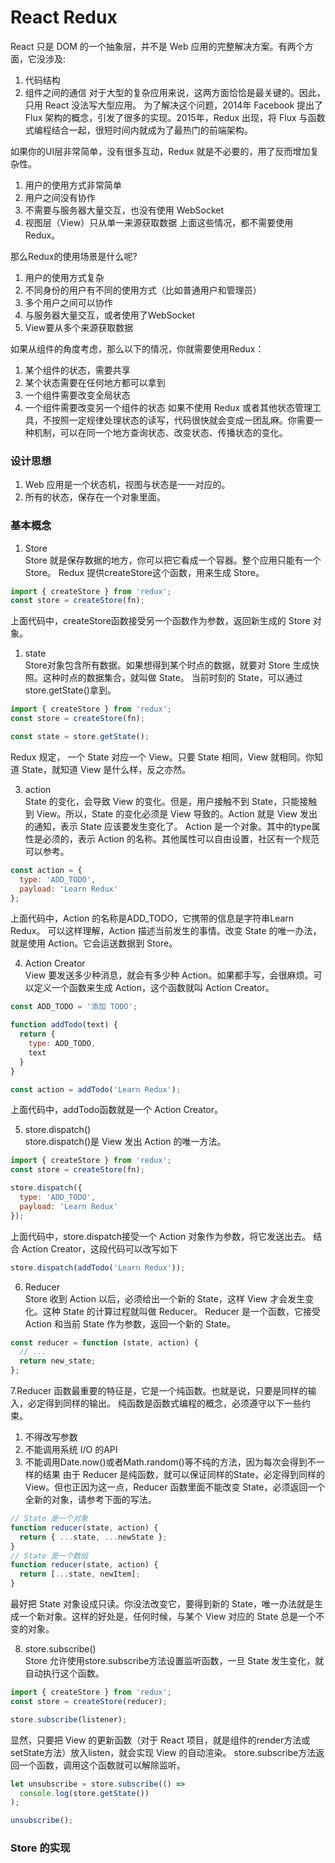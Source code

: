 # React Redux
React 只是 DOM 的一个抽象层，并不是 Web 应用的完整解决方案。有两个方面，它没涉及:
1. 代码结构
2. 组件之间的通信
对于大型的复杂应用来说，这两方面恰恰是最关键的。因此，只用 React 没法写大型应用。
为了解决这个问题，2014年 Facebook 提出了 Flux 架构的概念，引发了很多的实现。2015年，Redux 出现，将 Flux 与函数式编程结合一起，很短时间内就成为了最热门的前端架构。

如果你的UI层非常简单，没有很多互动，Redux 就是不必要的，用了反而增加复杂性。
1. 用户的使用方式非常简单
2. 用户之间没有协作
3. 不需要与服务器大量交互，也没有使用 WebSocket
4. 视图层（View）只从单一来源获取数据
上面这些情况，都不需要使用 Redux。

那么Redux的使用场景是什么呢?
1. 用户的使用方式复杂
2. 不同身份的用户有不同的使用方式（比如普通用户和管理员）
3. 多个用户之间可以协作
4. 与服务器大量交互，或者使用了WebSocket
5. View要从多个来源获取数据

如果从组件的角度考虑，那么以下的情况，你就需要使用Redux：
1. 某个组件的状态，需要共享
2. 某个状态需要在任何地方都可以拿到
3. 一个组件需要改变全局状态
4. 一个组件需要改变另一个组件的状态
如果不使用 Redux 或者其他状态管理工具，不按照一定规律处理状态的读写，代码很快就会变成一团乱麻。你需要一种机制，可以在同一个地方查询状态、改变状态、传播状态的变化。

### 设计思想
1. Web 应用是一个状态机，视图与状态是一一对应的。
2. 所有的状态，保存在一个对象里面。

### 基本概念
1. Store   
Store 就是保存数据的地方，你可以把它看成一个容器。整个应用只能有一个 Store。
Redux 提供createStore这个函数，用来生成 Store。
```javascript
import { createStore } from 'redux';
const store = createStore(fn);
```
上面代码中，createStore函数接受另一个函数作为参数，返回新生成的 Store 对象。

1. state   
Store对象包含所有数据。如果想得到某个时点的数据，就要对 Store 生成快照。这种时点的数据集合，就叫做 State。
当前时刻的 State，可以通过store.getState()拿到。
```javascript
import { createStore } from 'redux';
const store = createStore(fn);

const state = store.getState();
```
Redux 规定， 一个 State 对应一个 View。只要 State 相同，View 就相同。你知道 State，就知道 View 是什么样，反之亦然。

3. action   
State 的变化，会导致 View 的变化。但是，用户接触不到 State，只能接触到 View。所以，State 的变化必须是 View 导致的。Action 就是 View 发出的通知，表示 State 应该要发生变化了。
Action 是一个对象。其中的type属性是必须的，表示 Action 的名称。其他属性可以自由设置，社区有一个规范可以参考。
```javascript
const action = {
  type: 'ADD_TODO',
  payload: 'Learn Redux'
};
```
上面代码中，Action 的名称是ADD_TODO，它携带的信息是字符串Learn Redux。
可以这样理解，Action 描述当前发生的事情。改变 State 的唯一办法，就是使用 Action。它会运送数据到 Store。

4. Action Creator   
View 要发送多少种消息，就会有多少种 Action。如果都手写，会很麻烦。可以定义一个函数来生成 Action，这个函数就叫 Action Creator。
```javascript
const ADD_TODO = '添加 TODO';

function addTodo(text) {
  return {
    type: ADD_TODO,
    text
  }
}

const action = addTodo('Learn Redux');
```
上面代码中，addTodo函数就是一个 Action Creator。

5. store.dispatch()   
store.dispatch()是 View 发出 Action 的唯一方法。
```javascript
import { createStore } from 'redux';
const store = createStore(fn);

store.dispatch({
  type: 'ADD_TODO',
  payload: 'Learn Redux'
});
```
上面代码中，store.dispatch接受一个 Action 对象作为参数，将它发送出去。
结合 Action Creator，这段代码可以改写如下
```javascript
store.dispatch(addTodo('Learn Redux'));
```

6. Reducer   
Store 收到 Action 以后，必须给出一个新的 State，这样 View 才会发生变化。这种 State 的计算过程就叫做 Reducer。
Reducer 是一个函数，它接受 Action 和当前 State 作为参数，返回一个新的 State。
```javascript
const reducer = function (state, action) {
  // ...
  return new_state;
};
```
7.Reducer 函数最重要的特征是，它是一个纯函数。也就是说，只要是同样的输入，必定得到同样的输出。
纯函数是函数式编程的概念，必须遵守以下一些约束。
  1. 不得改写参数
  2. 不能调用系统 I/O 的API
  3. 不能调用Date.now()或者Math.random()等不纯的方法，因为每次会得到不一样的结果
由于 Reducer 是纯函数，就可以保证同样的State，必定得到同样的 View。但也正因为这一点，Reducer 函数里面不能改变 State，必须返回一个全新的对象，请参考下面的写法。
```javascript
// State 是一个对象
function reducer(state, action) {
  return { ...state, ...newState };
}
// State 是一个数组
function reducer(state, action) {
  return [...state, newItem];
}
```
最好把 State 对象设成只读。你没法改变它，要得到新的 State，唯一办法就是生成一个新对象。这样的好处是，任何时候，与某个 View 对应的 State 总是一个不变的对象。

8. store.subscribe()   
Store 允许使用store.subscribe方法设置监听函数，一旦 State 发生变化，就自动执行这个函数。
```javascript
import { createStore } from 'redux';
const store = createStore(reducer);

store.subscribe(listener);
```
显然，只要把 View 的更新函数（对于 React 项目，就是组件的render方法或setState方法）放入listen，就会实现 View 的自动渲染。
store.subscribe方法返回一个函数，调用这个函数就可以解除监听。
```javascript
let unsubscribe = store.subscribe(() =>
  console.log(store.getState())
);

unsubscribe();
```

### Store 的实现
